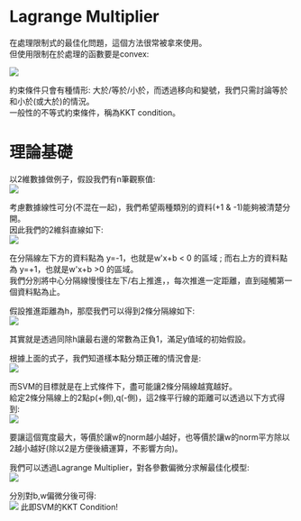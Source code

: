#  Lagrange Multiplier
在處理限制式的最佳化問題，這個方法很常被拿來使用。  
但使用限制在於處理的函數要是convex:  

<img src="https://latex.codecogs.com/png.image?\dpi{110}\frac{f(x_1)&plus;f(x_2)}{2}\geq&space;f(\frac{(x_1&plus;x_2)}{2})&space;" />

約束條件只會有種情形: 大於/等於/小於，而透過移向和變號，我們只需討論等於和小於(或大於)的情況。  
一般性的不等式約束條件，稱為KKT condition。  

# 理論基礎
以2維數據做例子，假設我們有n筆觀察值:  
<img src="https://latex.codecogs.com/gif.image?\dpi{110}\{(x_i,y_i)\}&space;,&space;\forall&space;i&space;=&space;1,2,...n&space;,&space;\bold&space;x_i\in&space;\Re^d&space;,&space;\bold&space;y_i&space;=&space;\pm&space;1"  />

考慮數據線性可分(不混在一起)，我們希望兩種類別的資料(+1 & -1)能夠被清楚分開。  
因此我們的2維斜直線如下:  
<img src="https://latex.codecogs.com/gif.image?\dpi{110}[w_1&space;,&space;w_2]\begin{bmatrix}x_1&space;\\x_2\end{bmatrix}&space;&plus;b&space;=&space;0&space;\\\Rightarrow&space;w_1&space;x_1&space;&plus;&space;w_2&space;x_2&space;&space;=&space;-b&space;\\\Rightarrow&space;x_2&space;=&space;-\frac{w_1}{w_2}x_1&space;-&space;b&space;,&space;&space;(w_2&space;\neq&space;0)" />

在分隔線左下方的資料點為 y=-1，也就是w'x+b < 0 的區域 ; 而右上方的資料點為 y=+1，也就是w'x+b >0 的區域。  
我們分別將中心分隔線慢慢往左下/右上推進，，每次推進一定距離，直到碰觸第一個資料點為止。  

假設推進距離為h，那麼我們可以得到2條分隔線如下:  
<img src="https://latex.codecogs.com/gif.image?\dpi{110}\left\{\begin{matrix}w'x&space;&plus;&space;b&space;\geq&space;&space;h&space;\\w'x&space;&plus;&space;b&space;\leq&space;&space;-h&space;\end{matrix}\right.\Rightarrow&space;\left\{\begin{matrix}w'x&space;&plus;&space;b&space;\geq&space;&space;1&space;\\w'x&space;&plus;&space;b&space;\leq&space;&space;-1&space;\end{matrix}\right.&space;(b&space;=&space;\frac{b}{h})"  />

其實就是透過同除h讓最右邊的常數為正負1，滿足y值域的初始假設。  

根據上面的式子，我們知道樣本點分類正確的情況會是:  
<img src="https://latex.codecogs.com/gif.image?\dpi{110}y_i(\bold&space;w'&space;x_i)&space;\geq&space;&space;1" />  

而SVM的目標就是在上式條件下，盡可能讓2條分隔線越寬越好。  
給定2條分隔線上的2點p(+側),q(-側)，這2條平行線的距離可以透過以下方式得到:  
<img src="https://latex.codecogs.com/gif.image?\dpi{110}width&space;=&space;\overrightarrow{pq}&space;*&space;\frac{\overrightarrow{w}}{\left\|\overrightarrow{w}\right\|}&space;\\&space;=&space;\frac{1}{\left\|w\right\|}*&space;[w'(x_q-x_p)&space;]&space;\\=&space;\frac{1}{\left\|w\right\|}*&space;[w'x_q&space;-&space;w'x_p]&space;\\&space;=&space;\frac{1}{\left\|w\right\|}*&space;(1-b-(-1-b))&space;\\=&space;\frac{2}{\left\|w\right\|}&space;" />

要讓這個寬度最大，等價於讓w的norm越小越好，也等價於讓w的norm平方除以2越小越好(除以2是方便後續運算，不影響方向)。  

我們可以透過Lagrange Multiplier，對各參數偏微分求解最佳化模型:  
<img src="https://latex.codecogs.com/gif.image?\dpi{110}\underset{\alpha&space;}{arg&space;min}&space;L&space;=&space;\frac{1}{2}\left\|w\right\|^2&space;-&space;\sum_{i=1}^{n}\alpha_i[y_i(w'x_i&plus;b)-1]"  />

分別對b,w偏微分後可得:  
<img src="https://latex.codecogs.com/gif.image?\dpi{110}\left\{\begin{matrix}\sum_{i=1}^{n}\alpha_i&space;y_i&space;=&space;0\\\sum_{i=1}^{n}\alpha_i&space;y_i&space;x_i&space;=&space;0\end{matrix}\right."  />
此即SVM的KKT Condition!  

